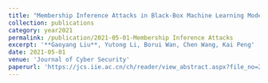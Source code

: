 ```yaml
---
title: "Membership Inference Attacks in Black-Box Machine Learning Models (in Chinese)"
collection: publications
category: year2021
permalink: /publication/2021-05-01-Membership Inference Attacks
excerpt: '**Gaoyang Liu**, Yutong Li, Borui Wan, Chen Wang, Kai Peng'
date: 2021-05-01
venue: 'Journal of Cyber Security'
paperurl: 'https://jcs.iie.ac.cn/ch/reader/view_abstract.aspx?file_no=20210301&flag=1'
---
```

